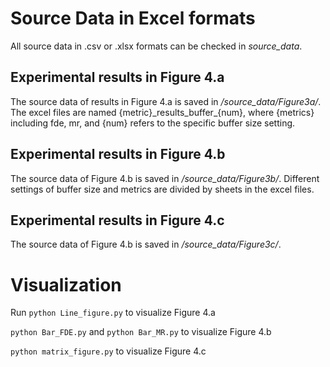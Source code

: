 # Source Data in Excel formats
All source data in .csv or .xlsx formats can be checked in _source_data_.
## Experimental results in Figure 4.a
The source data of results in Figure 4.a is saved in _/source\_data/Figure3a/_. The excel files are named {metric}\_results\_buffer\_{num}, where {metrics} including fde, mr, and {num} refers to the specific buffer size setting.

## Experimental results in Figure 4.b
The source data of Figure 4.b is saved in  _/source\_data/Figure3b/_. Different settings of buffer size and metrics are divided by sheets in the excel files.

## Experimental results in Figure 4.c
The source data of Figure 4.b is saved in  _/source\_data/Figure3c/_.

# Visualization
Run 
```python Line_figure.py``` to visualize Figure 4.a 

```python Bar_FDE.py``` and ```python Bar_MR.py``` to visualize Figure 4.b

```python matrix_figure.py``` to visualize Figure 4.c
